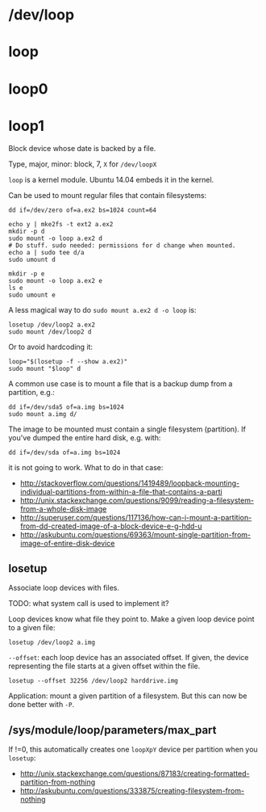 # /dev/loop

# loop

# loop0

# loop1

Block device whose date is backed by a file.

Type, major, minor: block, 7, `X` for `/dev/loopX`

`loop` is a kernel module. Ubuntu 14.04 embeds it in the kernel.

Can be used to mount regular files that contain filesystems:

    dd if=/dev/zero of=a.ex2 bs=1024 count=64

    echo y | mke2fs -t ext2 a.ex2
    mkdir -p d
    sudo mount -o loop a.ex2 d
    # Do stuff. sudo needed: permissions for d change when mounted.
    echo a | sudo tee d/a
    sudo umount d

    mkdir -p e
    sudo mount -o loop a.ex2 e
    ls e
    sudo umount e

A less magical way to do `sudo mount a.ex2 d -o loop` is:

    losetup /dev/loop2 a.ex2
    sudo mount /dev/loop2 d

Or to avoid hardcoding it:

    loop="$(losetup -f --show a.ex2)"
    sudo mount "$loop" d

A common use case is to mount a file that is a backup dump from a partition, e.g.:

    dd if=/dev/sda5 of=a.img bs=1024
    sudo mount a.img d/

The image to be mounted must contain a single filesystem (partition). If you've dumped the entire hard disk, e.g. with:

    dd if=/dev/sda of=a.img bs=1024

it is not going to work. What to do in that case:

- <http://stackoverflow.com/questions/1419489/loopback-mounting-individual-partitions-from-within-a-file-that-contains-a-parti>
- <http://unix.stackexchange.com/questions/9099/reading-a-filesystem-from-a-whole-disk-image>
- <http://superuser.com/questions/117136/how-can-i-mount-a-partition-from-dd-created-image-of-a-block-device-e-g-hdd-u>
- <http://askubuntu.com/questions/69363/mount-single-partition-from-image-of-entire-disk-device>

## losetup

Associate loop devices with files.

TODO: what system call is used to implement it?

Loop devices know what file they point to. Make a given loop device point to a given file:

    losetup /dev/loop2 a.img

`--offset`: each loop device has an associated offset. If given, the device representing the file starts at a given offset within the file.

    losetup --offset 32256 /dev/loop2 harddrive.img

Application: mount a given partition of a filesystem. But this can now be done better with `-P`.

## /sys/module/loop/parameters/max_part

If !=0, this automatically creates one `loopXpY` device per partition when you `losetup`:

- <http://unix.stackexchange.com/questions/87183/creating-formatted-partition-from-nothing>
- <http://askubuntu.com/questions/333875/creating-filesystem-from-nothing>
